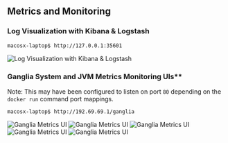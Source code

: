## Metrics and Monitoring
### Log Visualization with Kibana & Logstash
```
macosx-laptop$ http://127.0.0.1:35601
```
![Log Visualization with Kibana & Logstash](https://s3.amazonaws.com/fluxcapacitor.com/img/flux-kibana.png)

### Ganglia System and JVM Metrics Monitoring UIs**
Note:  This may have been configured to listen on port `80` depending on the `docker run` command port mappings.
```
macosx-laptop$ http://192.69.69.1/ganglia
```
![Ganglia Metrics UI](https://s3.amazonaws.com/fluxcapacitor.com/img/flux-ganglia-1.png)
![Ganglia Metrics UI](https://s3.amazonaws.com/fluxcapacitor.com/img/flux-ganglia-2.png)
![Ganglia Metrics UI](https://s3.amazonaws.com/fluxcapacitor.com/img/flux-ganglia-3.png)
![Ganglia Metrics UI](https://s3.amazonaws.com/fluxcapacitor.com/img/flux-ganglia-4.png)
![Ganglia Metrics UI](https://s3.amazonaws.com/fluxcapacitor.com/img/flux-ganglia-5.png)

